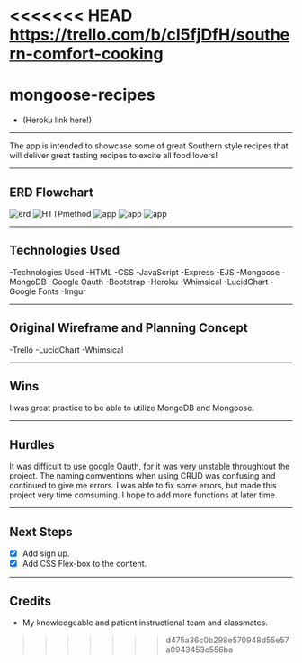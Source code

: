 <<<<<<< HEAD
https://trello.com/b/cI5fjDfH/southern-comfort-cooking
=======
# mongoose-recipes

- (Heroku link here!)
__________________________________________________________________________

The app is intended to showcase some of great Southern style recipes that will deliver great tasting recipes to excite all food lovers!
___________________________________________________________________________

## ERD Flowchart
![erd](https://imgur.com/a/EibCgnP) 
![HTTPmethod](https://imgur.com/undefined)
![app](https://imgur.com/a/KlhtU2s)
![app](https://imgur.com/a/KlhtU2s)
![app](https://imgur.com/Hjcc1je)
___________________________________________________________________________

## Technologies Used

-Technologies Used
-HTML
-CSS
-JavaScript
-Express
-EJS
-Mongoose
-MongoDB
-Google Oauth
-Bootstrap
-Heroku
-Whimsical
-LucidChart
-Google Fonts
-Imgur

_________________________________________________________________________

## Original Wireframe and Planning Concept

-Trello
-LucidChart
-Whimsical

_________________________________________________________________________

## Wins

I was great practice to be able to utilize MongoDB and Mongoose.

_________________________________________________________________________

## Hurdles
 
It was difficult to use google Oauth, for it was very unstable throughtout the project.  The naming comventions when using CRUD was confusing and continued to give me errors.
I was able to fix some errors, but made this project very time comsuming.  I hope to add more functions at later time.  

__________________________________________________________________________

## Next Steps
- [x] Add sign up.
- [x] Add CSS Flex-box to the content.
__________________________________________________________________________

## Credits

- My knowledgeable and patient instructional team and classmates.
>>>>>>> d475a36c0b298e570948d55e57a0943453c556ba
